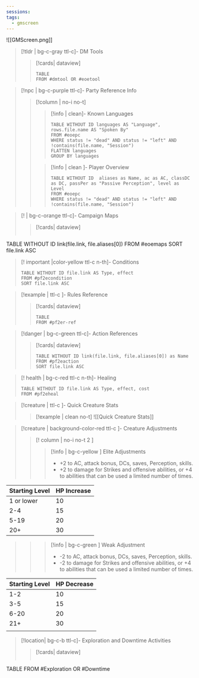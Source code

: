 ```yaml
---
sessions: 
tags:
  - gmscreen
---
```


![[GMScreen.png]]

>[!tldr | bg-c-gray  ttl-c]- DM Tools
>
>>[!cards| dataview]
>> ```dataview 
>> TABLE 
>> FROM #dmtool OR #eoetool
>> ```

>[!npc | bg-c-purple ttl-c]- Party Reference Info
>>[!column | no-i no-t]
>>>[!info | clean]-  Known Languages
>>>```dataview 
>>>TABLE WITHOUT ID languages AS "Language", rows.file.name AS "Spoken By" 
>>>FROM #eoepc 
>>>WHERE status != "dead" AND status != "left" AND !contains(file.name, "Session")
>>>FLATTEN languages 
>>>GROUP BY languages
>>>```
>>
>>>[!info | clean ]- Player Overview
>>> ```dataview
>>>TABLE WITHOUT ID  aliases as Name, ac as AC, classDC as DC, passPer as "Passive Perception", level as Level
>>>FROM #eoepc
>>>WHERE status != "dead" AND status != "left" AND !contains(file.name, "Session")
>>>


>[! | bg-c-orange  ttl-c]- Campaign Maps
>
>>[!cards| dataview] 
>> ```dataview 
TABLE WITHOUT ID link(file.link, file.aliases[0])
FROM #eoemaps 
SORT file.link ASC

>[! important |color-yellow ttl-c n-th]- Conditions
>```dataview
>TABLE WITHOUT ID file.link AS Type, effect
>FROM #pf2econdition
>SORT file.link ASC
>```

> [!example |  ttl-c ]- Rules Reference
>>[!cards| dataview]
>>```dataview
>>TABLE 
>>FROM #pf2er-ref

>[!danger | bg-c-green  ttl-c]- Action References
>>[!cards| dataview]
>> ```dataview 
>> TABLE WITHOUT ID link(file.link, file.aliases[0]) as Name
>> FROM #pf2eaction
>> SORT file.link ASC


>[! health |  bg-c-red ttl-c n-th]- Healing
>
>```dataview
>TABLE WITHOUT ID file.link AS Type, effect, cost
>FROM #pf2eheal
>```



>[!creature |  ttl-c ]- Quick Creature Stats
>> [!example | clean no-t]
>> ![[Quick Creature Stats]]



>[!creature | background-color-red ttl-c ]- Creature Adjustments
>>[! column | no-i no-t 2 ]
>>>[!info |  bg-c-yellow  ] Elite Adjustments
>>>
>>>*   +2 to AC, attack bonus, DCs, saves, Perception, skills.
>>>*    +2 to damage for Strikes and offensive abilities, or +4 to abilities that can be used a limited number of times.
>>>
| **Starting Level** | **HP Increase** |
| --- | --- |
| 1 or lower | 10 |
| 2-4 | 15 |
| 5-19 | 20 |
| 20+ | 30 |
>>
>>>[!info |  bg-c-green  ] Weak Adjustment
>>>*   \-2 to AC, attack bonus, DCs, saves, Perception, skills.
>>>*    \-2 to damage for Strikes and offensive abilities, or +4 to abilities that can be used a limited number of times.
>>>
| **Starting Level** | **HP Decrease** |
| ------------------ | --------------- |
| 1-2                | 10              |
| 3-5                | 15              |
| 6-20               | 20              |
| 21+                | 30              |
|                    |                 |

> [!location| bg-c-b ttl-c]- Exploration and Downtime Activities
>>[!cards| dataview]
>> ```dataview 
TABLE
FROM #Exploration OR #Downtime

